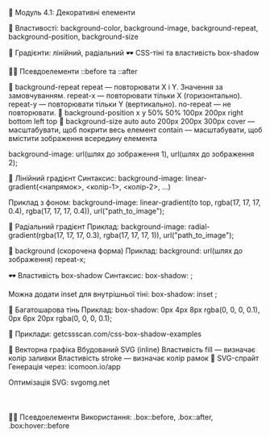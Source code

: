 📘 Модуль 4.1: Декоративні елементи

🎨 Властивості: background-color, background-image, background-repeat, background-position, background-size

🌈 Градієнти: лінійний, радіальний
🕶 CSS-тіні та властивість box-shadow

🧙‍♀️ Псевдоелементи ::before та ::after

🔁 background-repeat
repeat — повторювати X і Y. Значення за замовчуванням.
repeat-x — повторювати тільки X (горизонтально).
repeat-y — повторювати тільки Y (вертикально).
no-repeat — не повторювати.
📍 background-position
x y
50% 50%
100px 200px
right bottom
left top
📏 background-size
auto auto
200px
200px 300px
cover — масштабувати, щоб покрити весь елемент
contain — масштабувати, щоб вмістити зображення всередину елемента

background-image: url(шлях до зображення 1), url(шлях до зображення 2);

🔄 Лінійний градієнт
Синтаксис:
background-image: linear-gradient(<напрямок>, <колір-1>, <колір-2>, ...)

Приклад з фоном:
background-image: linear-gradient(to top, rgba(17, 17, 17, 0.4), rgba(17, 17, 17, 0.4)), url("path_to_image");

🎯 Радіальний градієнт
Приклад:
background-image: radial-gradient(rgba(17, 17, 17, 0.3), rgba(17, 17, 17, 1)), url("path_to_image");

🧰 background (скорочена форма)
Приклад:
background: url(шлях до зображення) repeat-x;

🕶 Властивість box-shadow
Синтаксис:
box-shadow: <x-offset> <y-offset> <blur> <spread> <color>;

Можна додати inset для внутрішньої тіні:
box-shadow: inset <x-offset> <y-offset> <blur> <spread> <color>;

🔳 Багатошарова тінь
Приклад:
box-shadow: 0px 4px 8px rgba(0, 0, 0, 0.1), 0px 6px 20px rgba(0, 0, 0, 0.1);

🔗 Приклади: getcssscan.com/css-box-shadow-examples

📐 Векторна графіка
Вбудований SVG (inline)
Властивість fill — визначає колір заливки
Властивість stroke — визначає колір рамок
🧰 SVG-спрайт
Генерація через: icomoon.io/app

Оптимізація SVG: svgomg.net

<svg class="class-name" width="24" height="24"> <use href="./sprite.svg#icon-instagram"></use> </svg>

🧙‍♀️ Псевдоелементи
Використання:
.box::before, .box::after, .box:hover::before
